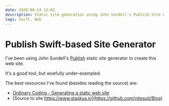 ```yaml
---
date: 2020-06-14 12:03
description: Static site generation using John Sundell's Publish Site Generator.
tags: Swift, Web
---
```


# Publish Swift-based Site Generator

I've been using John Sundell's [Publish](https://github.com/JohnSundell/Publish) static site generator to create this web site.

It's a good tool, but woefully under-exampled.

The best resources I've found (besides reading the source) are:

+ [Ordinary Coding - Generating a static web site](https://ordinarycoding.com/articles/generating-static-website/)
+ [Source to site https://www.staskus.io](https://github.com/nitesuit/Blog)
